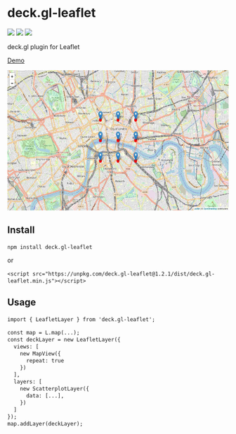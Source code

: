 # deck.gl-leaflet

[![](https://img.shields.io/npm/dm/deck.gl-leaflet)](https://www.npmjs.com/package/deck.gl-leaflet)
[![](https://img.shields.io/david/zakjan/deck.gl-leaflet)](https://www.npmjs.com/package/deck.gl-leaflet)
[![](https://img.shields.io/bundlephobia/min/deck.gl-leaflet)](https://www.npmjs.com/package/deck.gl-leaflet)

deck.gl plugin for Leaflet

[Demo](https://zakjan.github.io/deck.gl-leaflet/)

<img src="docs/screenshot@2x.jpg" alt="Screenshot" width="640" height="320">

## Install

```
npm install deck.gl-leaflet
```

or

```
<script src="https://unpkg.com/deck.gl-leaflet@1.2.1/dist/deck.gl-leaflet.min.js"></script>
```

## Usage

```
import { LeafletLayer } from 'deck.gl-leaflet';
```

```
const map = L.map(...);
const deckLayer = new LeafletLayer({
  views: [
    new MapView({
      repeat: true
    })
  ],
  layers: [
    new ScatterplotLayer({
      data: [...],
    })
  ]
});
map.addLayer(deckLayer);
```